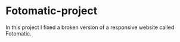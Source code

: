 # Fotomatic-project
In this project I fixed a broken version of a responsive website called Fotomatic.
